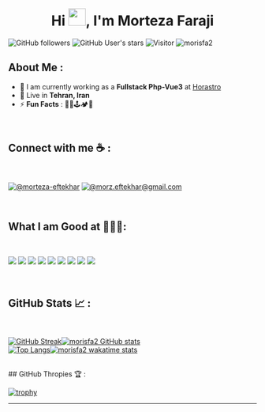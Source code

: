 
<h1 align="center">Hi <img src="https://media.giphy.com/media/hvRJCLFzcasrR4ia7z/giphy.gif" width="35">, I'm Morteza Faraji</h1>

![GitHub followers](https://img.shields.io/github/followers/morisfa2?style=social) ![GitHub User's stars](https://img.shields.io/github/stars/morisfa2?style=social) ![Visitor](https://visitor-badge.laobi.icu/badge?page_id=morisfa2.repoName) <img src="https://komarev.com/ghpvc/?username=morisfa2" alt="morisfa2" />

## About Me :

- 🏢 I am currently working as a **Fullstack Php-Vue3** at [Horastro](https://horastro.co/)
- 🏡 Live in **Tehran, Iran**
- ⚡ **Fun Facts** : 🧗🎶🕹🏕🥾

<br>

## Connect with me ☕ :

<br>

[![@morteza-eftekhar](https://img.icons8.com/fluency/48/000000/linkedin.png "@morteza-eftekhar")](https://www.linkedin.com/in/morteza-farajii/) 
[![@morz.eftekhar@gmail.com](https://img.icons8.com/fluency/48/000000/apple-mail.png "@myntunescom@gmail.com")](myntunescom@gmail.com)

<br>

## What I am Good at 👨🏻‍💻:

<br>

<img src="https://img.icons8.com/color/php"/> <img src="https://img.icons8.com/?size=96&id=7vdHawe2VPlT&format=png"/> <img src="https://img.icons8.com/?size=96&id=cdYUlRaag9G9&format=png&color=000000"/> <img src="https://img.icons8.com/color/git"/>  <img src="https://img.icons8.com/color/docker"/>  <img src="https://img.icons8.com/color/sql"/> <img src="https://img.icons8.com/color/bash"/> <img src="https://img.icons8.com/color/pandas"/> <img src="https://img.icons8.com/cotton/api"/>  

<br>

## GitHub Stats 📈 :

<br>

[![GitHub Streak](https://github-readme-streak-stats.herokuapp.com?user=morisfa2&theme=blue-green&card_width=420&date_format=M%20j%5B%2C%20Y%5D)](https://git.io/streak-stats)[![morisfa2 GitHub stats](https://github-readme-stats.vercel.app/api?username=morisfa2&theme=blue-green&card_width=420&range=all_time)](https://github.com/morisfa2/github-readme-stats)
<br>
[![Top Langs](https://github-readme-stats.vercel.app/api/top-langs/?username=morisfa2&theme=blue-green&card_width=345)](https://github.com/morisfa2/github-readme-stats)[![morisfa2 wakatime stats](https://github-readme-stats.vercel.app/api/wakatime?username=morisfa2&theme=blue-green&range=last_7_days)](https://github.com/morisfa2)


<br>
## GitHub Thropies 🏆 :

<br>

[![trophy](https://github-profile-trophy.vercel.app/?username=morisfa2&theme=matrix)](https://github.com/morisfa2/github-profile-trophy)



---
